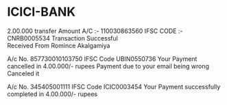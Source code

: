 # ICICI-BANK
2.00.000 transfer Amount 
A/C :- 110030863560
IFSC CODE :- CNRB0005534
Transaction Successful  
Received From 
Romince Akalgamiya


A/c No. 857730010103750 IFSC Code UBIN0550736
Your Payment cancelled in 4.00.000/- rupees 
Payment due to your email being wrong Canceled it

A/c No. 345405001111 IFSC Code ICIC0003454
Your Payment successfully completed in 4.00.000/- rupees 

